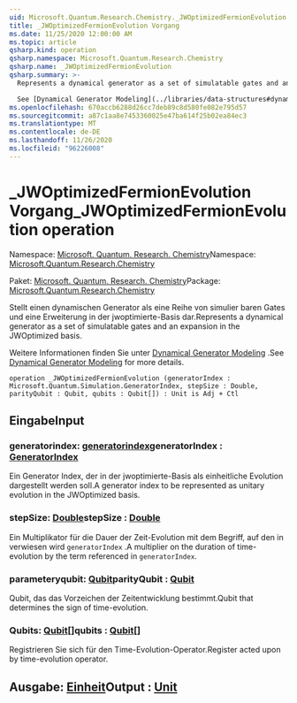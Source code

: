 ```yaml
---
uid: Microsoft.Quantum.Research.Chemistry._JWOptimizedFermionEvolution
title: _JWOptimizedFermionEvolution Vorgang
ms.date: 11/25/2020 12:00:00 AM
ms.topic: article
qsharp.kind: operation
qsharp.namespace: Microsoft.Quantum.Research.Chemistry
qsharp.name: _JWOptimizedFermionEvolution
qsharp.summary: >-
  Represents a dynamical generator as a set of simulatable gates and an expansion in the JWOptimized basis.

  See [Dynamical Generator Modeling](../libraries/data-structures#dynamical-generator-modeling) for more details.
ms.openlocfilehash: 670accb6288d26cc7deb89c8d580fe082e795d57
ms.sourcegitcommit: a87c1aa8e7453360025e47ba614f25b02ea84ec3
ms.translationtype: MT
ms.contentlocale: de-DE
ms.lasthandoff: 11/26/2020
ms.locfileid: "96226008"
---
```

# <a name="_jwoptimizedfermionevolution-operation"></a><span data-ttu-id="bcecb-102">_JWOptimizedFermionEvolution Vorgang</span><span class="sxs-lookup"><span data-stu-id="bcecb-102">_JWOptimizedFermionEvolution operation</span></span>

<span data-ttu-id="bcecb-103">Namespace: [Microsoft. Quantum. Research. Chemistry](xref:Microsoft.Quantum.Research.Chemistry)</span><span class="sxs-lookup"><span data-stu-id="bcecb-103">Namespace: [Microsoft.Quantum.Research.Chemistry](xref:Microsoft.Quantum.Research.Chemistry)</span></span>

<span data-ttu-id="bcecb-104">Paket: [Microsoft. Quantum. Research. Chemistry](https://nuget.org/packages/Microsoft.Quantum.Research.Chemistry)</span><span class="sxs-lookup"><span data-stu-id="bcecb-104">Package: [Microsoft.Quantum.Research.Chemistry](https://nuget.org/packages/Microsoft.Quantum.Research.Chemistry)</span></span>


<span data-ttu-id="bcecb-105">Stellt einen dynamischen Generator als eine Reihe von simulier baren Gates und eine Erweiterung in der jwoptimierte-Basis dar.</span><span class="sxs-lookup"><span data-stu-id="bcecb-105">Represents a dynamical generator as a set of simulatable gates and an expansion in the JWOptimized basis.</span></span>

<span data-ttu-id="bcecb-106">Weitere Informationen finden Sie unter [Dynamical Generator Modeling](../libraries/data-structures#dynamical-generator-modeling) .</span><span class="sxs-lookup"><span data-stu-id="bcecb-106">See [Dynamical Generator Modeling](../libraries/data-structures#dynamical-generator-modeling) for more details.</span></span>

```qsharp
operation _JWOptimizedFermionEvolution (generatorIndex : Microsoft.Quantum.Simulation.GeneratorIndex, stepSize : Double, parityQubit : Qubit, qubits : Qubit[]) : Unit is Adj + Ctl
```


## <a name="input"></a><span data-ttu-id="bcecb-107">Eingabe</span><span class="sxs-lookup"><span data-stu-id="bcecb-107">Input</span></span>

### <a name="generatorindex--generatorindex"></a><span data-ttu-id="bcecb-108">generatorindex: [generatorindex](xref:Microsoft.Quantum.Simulation.GeneratorIndex)</span><span class="sxs-lookup"><span data-stu-id="bcecb-108">generatorIndex : [GeneratorIndex](xref:Microsoft.Quantum.Simulation.GeneratorIndex)</span></span>

<span data-ttu-id="bcecb-109">Ein Generator Index, der in der jwoptimierte-Basis als einheitliche Evolution dargestellt werden soll.</span><span class="sxs-lookup"><span data-stu-id="bcecb-109">A generator index to be represented as unitary evolution in the JWOptimized basis.</span></span>


### <a name="stepsize--double"></a><span data-ttu-id="bcecb-110">stepSize: [Double](xref:microsoft.quantum.lang-ref.double)</span><span class="sxs-lookup"><span data-stu-id="bcecb-110">stepSize : [Double](xref:microsoft.quantum.lang-ref.double)</span></span>

<span data-ttu-id="bcecb-111">Ein Multiplikator für die Dauer der Zeit-Evolution mit dem Begriff, auf den in verwiesen wird `generatorIndex` .</span><span class="sxs-lookup"><span data-stu-id="bcecb-111">A multiplier on the duration of time-evolution by the term referenced in `generatorIndex`.</span></span>


### <a name="parityqubit--qubit"></a><span data-ttu-id="bcecb-112">parameteryqubit: [Qubit](xref:microsoft.quantum.lang-ref.qubit)</span><span class="sxs-lookup"><span data-stu-id="bcecb-112">parityQubit : [Qubit](xref:microsoft.quantum.lang-ref.qubit)</span></span>

<span data-ttu-id="bcecb-113">Qubit, das das Vorzeichen der Zeitentwicklung bestimmt.</span><span class="sxs-lookup"><span data-stu-id="bcecb-113">Qubit that determines the sign of time-evolution.</span></span>


### <a name="qubits--qubit"></a><span data-ttu-id="bcecb-114">Qubits: [Qubit](xref:microsoft.quantum.lang-ref.qubit)[]</span><span class="sxs-lookup"><span data-stu-id="bcecb-114">qubits : [Qubit](xref:microsoft.quantum.lang-ref.qubit)[]</span></span>

<span data-ttu-id="bcecb-115">Registrieren Sie sich für den Time-Evolution-Operator.</span><span class="sxs-lookup"><span data-stu-id="bcecb-115">Register acted upon by time-evolution operator.</span></span>



## <a name="output--unit"></a><span data-ttu-id="bcecb-116">Ausgabe: [Einheit](xref:microsoft.quantum.lang-ref.unit)</span><span class="sxs-lookup"><span data-stu-id="bcecb-116">Output : [Unit](xref:microsoft.quantum.lang-ref.unit)</span></span>

